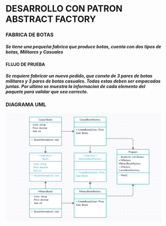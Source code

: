 # DESARROLLO CON PATRON ABSTRACT FACTORY 

### FABRICA DE BOTAS
##### Se tiene una pequeña fabrica que produce botas, cuenta con dos tipos de botas, Militares y Casuales
#### FLUJO DE PRUEBA 
##### Se requiere fabricar un nuevo pedido, que consta de 3 pares de botas militares y 3 pares de botas casuales. Todas estas deben ser empacadas juntas. Por ultimo se muestra la informacion de cada elemento del paquete para validar que sea correcto.

### DIAGRAMA UML
![UML](https://github.com/jacovzap/AbstactFactoryPattern/blob/main/UMLDiagram/UML.png)
